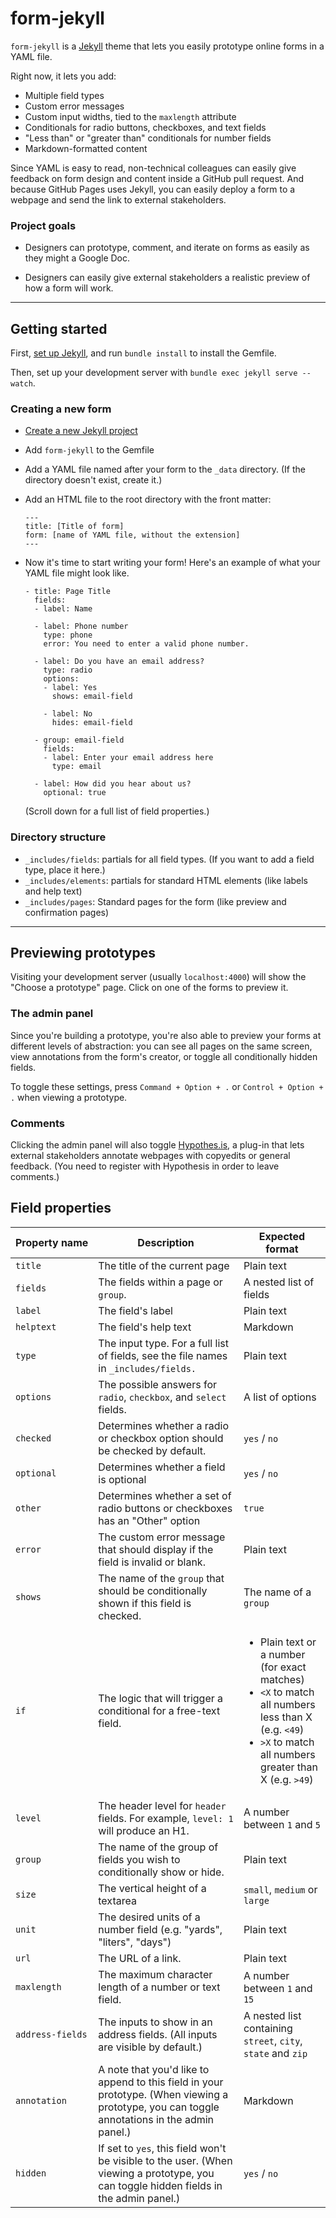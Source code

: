 # form-jekyll

`form-jekyll` is a [Jekyll](https://jekyllrb.com/) theme that lets you easily prototype online forms in a YAML file.

Right now, it lets you add:

- Multiple field types
- Custom error messages
- Custom input widths, tied to the `maxlength` attribute
- Conditionals for radio buttons, checkboxes, and text fields
- "Less than" or "greater than" conditionals for number fields
- Markdown-formatted content

Since YAML is easy to read, non-technical colleagues can easily give feedback on form design and content inside a GitHub pull request. And because GitHub Pages uses Jekyll, you can easily deploy a form to a webpage and send the link to external stakeholders.

### Project goals

- Designers can prototype, comment, and iterate on forms as easily as they might a Google Doc.

- Designers can easily give external stakeholders a realistic preview of how a form will work.

---

## Getting started

First, [set up Jekyll](https://jekyllrb.com/docs/installation/), and run `bundle install` to install the Gemfile.

Then, set up your development server with `bundle exec jekyll serve --watch`.

### Creating a new form

- [Create a new Jekyll project](https://jekyllrb.com/docs/)
- Add `form-jekyll` to the Gemfile
- Add a YAML file named after your form to the `_data` directory. (If the directory doesn't exist, create it.)
- Add an HTML file to the root directory with the front matter:

  ````
  ---
  title: [Title of form]
  form: [name of YAML file, without the extension]
  ---
  ````

- Now it's time to start writing your form! Here's an example of what your YAML file might look like.

  ```
  - title: Page Title
    fields:
    - label: Name

    - label: Phone number
      type: phone
      error: You need to enter a valid phone number.

    - label: Do you have an email address?
      type: radio
      options:
      - label: Yes
        shows: email-field

      - label: No
        hides: email-field

    - group: email-field
      fields:
      - label: Enter your email address here
        type: email

    - label: How did you hear about us?
      optional: true
  ```

  (Scroll down for a full list of field properties.)


### Directory structure

- `_includes/fields`: partials for all field types. (If you want to add a field type, place it here.)
- `_includes/elements`: partials for standard HTML elements (like labels and help text)
- `_includes/pages`: Standard pages for the form (like preview and confirmation pages)

---

## Previewing prototypes

Visiting your development server (usually `localhost:4000`) will show the "Choose a prototype" page. Click on one of the forms to preview it.

### The admin panel

Since you're building a prototype, you're also able to preview your forms at different levels of abstraction: you can see all pages on the same screen, view annotations from the form's creator, or toggle all conditionally hidden fields.

To toggle these settings, press `Command + Option + .` or `Control + Option + .` when viewing a prototype.

### Comments

Clicking the admin panel will also toggle [Hypothes.is](https://hypothes.is/), a plug-in that lets external stakeholders annotate webpages with copyedits or general feedback. (You need to register with Hypothesis in order to leave comments.)

## Field properties

| Property&nbsp;name   | Description                                                                           | Expected format       |
|----------|---------------------------------------------------------------------------------------|-----------------------|
| `title` | The title of the current page | Plain text |
| `fields` | The fields within a page or `group`. | A nested list of fields |
| `label`    | The field's label                                                                     | Plain text            |
| `helptext` | The field's help text                                                                 | Markdown |
| `type`     | The input type. For a full list of fields, see the file names in `_includes/fields.`  | Plain text            |
| `options`  | The possible answers for `radio`, `checkbox`, and `select` fields.                    | A list of options     |
| `checked`  | Determines whether a radio or checkbox option should be checked by default.            | `yes` / `no`                |
| `optional` | Determines whether a field is optional                                                | `yes` / `no`                |
| `other` | Determines whether a set of radio buttons or checkboxes has an "Other" option | `true` |
| `error`    | The custom error message that should display if the field is invalid or blank.        | Plain text            |
| `shows`    | The name of the `group` that should be conditionally shown if this field is checked.  | The name of a `group` |
| `if` | The logic that will trigger a conditional for a free-text field. | <ul><li markdown="1">Plain text or a number (for exact matches)</li><li markdown="1">`<X` to match all numbers less than X (e.g. `<49`)</li><li markdown="1">`>X` to match all numbers greater than X (e.g. `>49`)</li></ul> |
| `level`    |  The header level for `header` fields. For example, `level: 1` will produce an H1. | A number between `1` and `5`|
| `group` | The name of the group of fields you wish to conditionally show or hide. | Plain text |
| `size` | The vertical height of a textarea | `small`, `medium` or `large` |
| `unit` | The desired units of a number field (e.g. "yards", "liters", "days") | Plain text |
| `url` | The URL of a link. | Plain text |
| `maxlength` | The maximum character length of a number or text field. | A number between `1` and `15` |
| `address-fields` | The inputs to show in an address fields. (All inputs are visible by default.) | A nested list containing `street`, `city`, `state` and `zip` |
| `annotation` | A note that you'd like to append to this field in your prototype. (When viewing a prototype, you can toggle annotations in the admin panel.) | Markdown |
| `hidden` | If set to `yes`, this field won't be visible to the user. (When viewing a prototype, you can toggle hidden fields in the admin panel.) | `yes` / `no` |